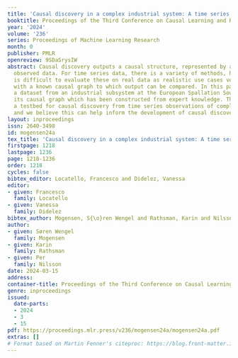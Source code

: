 ```yaml
---
title: 'Causal discovery in a complex industrial system: A time series benchmark'
booktitle: Proceedings of the Third Conference on Causal Learning and Reasoning
year: '2024'
volume: '236'
series: Proceedings of Machine Learning Research
month: 0
publisher: PMLR
openreview: 9SDaSrysIW
abstract: Causal discovery outputs a causal structure, represented by a graph, from
  observed data. For time series data, there is a variety of methods, however, it
  is difficult to evaluate these on real data as realistic use cases very rarely come
  with a known causal graph to which output can be compared. In this paper, we present
  a dataset from an industrial subsystem at the European Spallation Source along with
  its causal graph which has been constructed from expert knowledge. This provides
  a testbed for causal discovery from time series observations of complex systems,
  and we believe this can help inform the development of causal discovery methodology.
layout: inproceedings
issn: 2640-3498
id: mogensen24a
tex_title: 'Causal discovery in a complex industrial system: A time series benchmark'
firstpage: 1218
lastpage: 1236
page: 1218-1236
order: 1218
cycles: false
bibtex_editor: Locatello, Francesco and Didelez, Vanessa
editor:
- given: Francesco
  family: Locatello
- given: Vanessa
  family: Didelez
bibtex_author: Mogensen, S{\o}ren Wengel and Rathsman, Karin and Nilsson, Per
author:
- given: Søren Wengel
  family: Mogensen
- given: Karin
  family: Rathsman
- given: Per
  family: Nilsson
date: 2024-03-15
address:
container-title: Proceedings of the Third Conference on Causal Learning and Reasoning
genre: inproceedings
issued:
  date-parts:
  - 2024
  - 3
  - 15
pdf: https://proceedings.mlr.press/v236/mogensen24a/mogensen24a.pdf
extras: []
# Format based on Martin Fenner's citeproc: https://blog.front-matter.io/posts/citeproc-yaml-for-bibliographies/
---
```

